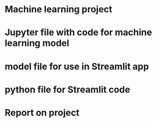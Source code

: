 # Machine learning project
# Jupyter file with code for machine learning model
# model file for use in Streamlit app
# python file for Streamlit code
# Report on project
